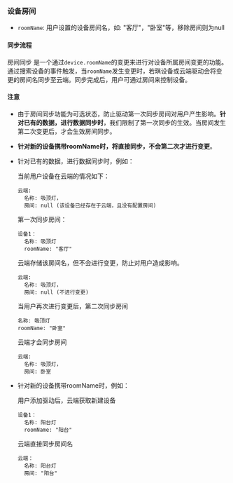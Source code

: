 ### 设备房间

- `roomName`: 用户设置的设备房间名，如: "客厅"，"卧室"等，移除房间则为null

#### 同步流程

房间同步 是一个通过`device.roomName`的变更来进行对设备所属房间变更的功能。通过搜索设备的事件触发，当`roomName`发生变更时，若琪设备或云端驱动会将变更的房间名同步至云端。同步完成后，用户可通过房间来控制设备。

#### 注意

- 由于房间同步功能为可选状态，防止驱动第一次同步房间对用户产生影响。**针对已有的数据，进行数据同步时**，我们限制了第一次同步的生效。当房间发生第二次变更后，才会生效房间同步。
- **针对新的设备携带roomName时，将直接同步，不会第二次才进行变更**。
- 针对已有的数据，进行数据同步时，例如：

  当前用户设备在云端的情况如下：
  ```
  云端:  
    名称: 吸顶灯，
    房间: null (该设备已经存在于云端，且没有配置房间) 
  ```
  第一次同步房间：
  ```
  设备1：
    名称: 吸顶灯
    roomName: "客厅"
  ```
  云端存储该房间名，但不会进行变更，防止对用户造成影响。
  ```
  云端:  
    名称: 吸顶灯，
    房间: null (不进行变更) 
  ```

  当用户再次进行变更后，第二次同步房间
  ```
  名称: 吸顶灯
  roomName: "卧室"
  ```
  云端才会同步房间
  ```
  云端:  
    名称: 吸顶灯，
    房间: 卧室
  ```

- 针对新的设备携带roomName时，例如：

  用户添加驱动后，云端获取新建设备
  ```
  设备1：
    名称: 阳台灯
    roomName: "阳台"
  ```
  云端直接同步房间名
  ```
  云端：
    名称: 阳台灯
    房间: "阳台"
  ```
